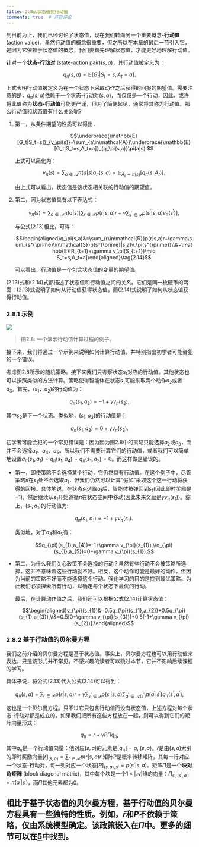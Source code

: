 ```yaml
---
title: 2.8从状态值到行动值
comments: true  # 开启评论
---
```

到目前为止，我们已经讨论了状态值，现在我们转向另一个重要概念-**行动值** (action value)。虽然行动值的概念很重要，但之所以在本章的最后一节引入它，是因为它依赖于状态值的概念，我们要首先理解状态值，才能更好地理解行动值。

针对一个**状态-行动对** (state-action pair)$(s,a)$，其行动值被定义为：

$$q_\pi(s,a)=\mathbb{E}[G_t|S_t=s,A_t=a].$$

上式表明行动值被定义为在一个状态下采取动作之后获得的回报的期望值。需要注意的是，$q_\pi(s,a)$依赖于一个状态-行动对$(s,a)$，而仅仅是一个行动，因此，或许将此值称为**状态-行动值**可能更严谨，但为了简便起见，通常将其称为行动值。那么行动值和状态值有什么关系呢?

1. 第一，从条件期望的性质可以得出，

    $$\underbrace{\mathbb{E}[G_t|S_t=s]}_{v_\pi(s)}=\sum_{a\in\mathcal{A}}\underbrace{\mathbb{E}[G_t|S_t=s,A_t=a]}_{q_\pi(s,a)}\pi(a|s).$$

    上式可以简化为：

    $$v_\pi(s)=\sum_{a\in\mathcal{A}}\pi(a|s)q_\pi(s,a)=\mathbb{E}_{A_t\sim \pi(s)}[q_\pi(s,A_t)].\tag{2.13}$$

    由上式可以看出，状态值是该状态相关联的行动值的期望值。

2. 第二，因为状态值具有以下表达式：

    $$v_{\pi}(s)=\sum_{a\in\mathcal{A}}\pi(a|s)\left[\sum_{r\in\mathcal{R}}p(r|s,a)r+\gamma\sum_{s^{\prime}\in\mathcal{S}}p(s^{\prime}|s,a)v_{\pi}(s^{\prime})\right],$$

    与公式$(2.13)$相比，可得：

    $$\begin{aligned}q_\pi(s,a)&=\sum_{r\in\mathcal{R}}p(r|s,a)r+\gamma\sum_{s^{\prime}\in\mathcal{S}}p(s^{\prime}|s,a)v_\pi(s^{\prime})\\&=\mathbb{E}[R_{t+1}+\gamma v_\pi(S_{t+1})\mid S_t=s,A_t=a]\end{aligned}\tag{2.14}$$

    可以看出，行动值是一个包含状态值的变量的期望值。

$(2.13)$式和$(2.14)$式都描述了状态值和行动值之间的关系。它们是同一枚硬币的两面：$(2.13)$式说明了如何从行动值获得状态值，而$(2.14)$式说明了如何从状态值获得行动值。

### 2.8.1 示例

 ![](../img/02/8.png)
 > 图2.8: 一个演示行动值计算过程的例子。

接下来，我们将通过一个示例来说明如何计算行动值，并特别指出初学者可能会犯的一个错误。

考虑图$2.8$所示的随机策略。接下来我们只考察状态$s_1$对应的行动值。其他状态也可以按照类似的方法计算。策略使得智能体在状态$s_1$可能采取两个动作$a_2$或者$a_3$。首先，$(s_1，a_2)$的行动值为：

$$q_\pi(s_1,a_2)=-1+\gamma v_\pi(s_2),$$

其中$s_2$是下一个状态。类似地，$(s_1,a_3)$的行动值是：

$$q_\pi(s_1,a_3)=0+\gamma v_\pi(s_3).$$

初学者可能会犯的一个常见错误是：因为因为图$2.8$中的策略只能选择$a_2$或$a_3$，而并不会选择$a_1$、$a_4$、$a_5$。所以我们不需要计算它们的行动值，或者我们可以简单地设置$q_\pi(s_1,a_1)=q_\pi(s_1,a_4)=q_\pi(s_1,a_5)=0$。而这样做是错误的。

- 第一，即使策略不会选择某个行动，它仍然具有行动值。在这个例子中，尽管策略$\pi$在$s_1$处不会选取$a_1$，但我们仍然可以计算“假如”采取这个这一行动将获得的回报。具体地说，在状态$s_1$选取$a_1$后，智能体被弹回到$s_1$(因此即时奖励是$-1$)，然后继续从$s_1$开始遵循$\pi$在状态空间中移动(因此未来奖励是$\gamma v_\pi(s_1)$)。综上，$(s_1,a_1)$的行动值为:
  
    $$q_\pi(s_1,a_1)=-1+\gamma v_\pi(s_1).$$

    类似地，对于$a_4$和$a_5$有：

    $$q_{\pi}(s_{1},a_{4})=-1+\gamma v_{\pi}(s_{1}),\\q_{\pi}(s_{1},a_{5})=0+\gamma v_{\pi}(s_{1}).$$

- 第二，为什么我们关心政策不会选择的行动？虽然有些行动不会被策略所选择，这并不意味着这些行动就不好。相反，这个动作可能是最好的动作，但因为当前的策略不好而不能选择这个行动。强化学习的目的是找到最优策略。为此我们必须探索所有行动，以确定每个状态下最优的行动。
    
    最后，在计算动作值之后，我们还可以根据公式$(2.14)$计算状态值：

    $$\begin{aligned}v_{\pi}(s_{1})&=0.5q_{\pi}(s_{1},a_{2})+0.5q_{\pi}(s_{1},a_{3}),\\&=0.5[0+\gamma v_{\pi}(s_{3})]+0.5[-1+\gamma v_{\pi}(s_{2})].\end{aligned}$$

### 2.8.2 基于行动值的贝尔曼方程

我们之前介绍的贝尔曼方程是基于状态值。事实上，贝尔曼方程也可以用行动值来表达，只是该形式并不常见。不感兴趣的读者可以跳过本节，它并不影响后续课程的学习。

具体来说，将公式$(2.13)$代入公式$(2.14)$可以得到：

$$q_\pi(s,a)=\sum_{r\in\mathcal{R}}p(r|s,a)r+\gamma\sum_{s^{\prime}\in\mathcal{S}}p(s^{\prime}|s,a)\sum_{a^{\prime}\in\mathcal{A}(s^{\prime})}\pi(a^{\prime}|s^{\prime})q_\pi(s^{\prime},a^{\prime}),$$

这也是一个贝尔曼方程。只不过它只包含行动值而没有状态值，上述方程对每个状态-行动对都是成立的。如果我们把所有这些方程放在一起，则可以得到它们的矩阵向量形式：

$$q_\pi=\tilde{r}+\gamma P\Pi q_\pi,\tag{2.15}$$

其中$q_\pi$是一个行动值向量：他对应$(s,a)$的元素是$[q_\pi]=q_\pi(s,a)$。$\tilde{r}$是由$(s,a)$索引的即时奖励向量$[\tilde{r}]_{(s,a)}=\sum_{r\in\mathcal{R}}p(r|s,a)r$.矩阵$P$是概率转移矩阵，其每一行对应一个状态-行动对，每一列对应一个状态$[P]_{(s,a),s'}=p(s'|s,a)$。矩阵$\Pi$是一个**块对角矩阵** (block diagonal matrix)，其中每个块是一个$1\times|\mathcal{A}|$维的向量：$\Pi_{s^{\prime},(s^{\prime},a^{\prime})}=\pi(a^{\prime}|s^{\prime})$，而$\Pi$其他元素都为$0$。

相比于基于状态值的贝尔曼方程，基于行动值的贝尔曼方程具有一些独特的性质。例如，$\tilde{r}$和$P$不依赖于策略，仅由系统模型确定。该政策嵌入在$\Pi$中。更多的细节可以在[5](http://athenasc.com/ndpcontents.html)中找到。
---